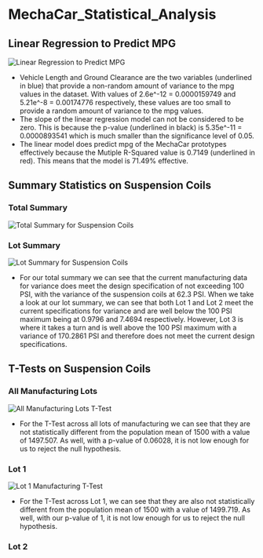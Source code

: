 # MechaCar_Statistical_Analysis

## Linear Regression to Predict MPG
![Linear Regression to Predict MPG](https://user-images.githubusercontent.com/69607218/144761622-879ffcee-f7f7-475d-93bd-ae5b9571a6e8.png)

- Vehicle Length and Ground Clearance are the two variables (underlined in blue) that provide a non-random amount of variance to the mpg values in the dataset. With values of 2.6e^-12 = 0.0000159749 and 5.21e^-8 = 0.00174776 respectively, these values are too small to provide a random amount of variance to the mpg values.
- The slope of the linear regression model can not be considered to be zero. This is because the p-value (underlined in black) is 5.35e^-11 = 0.0000893541 which is much smaller than the significance level of 0.05.
- The linear model does predict mpg of the MechaCar prototypes effectively because the Mutiple R-Squared value is 0.7149 (underlined in red). This means that the model is 71.49% effective.


## Summary Statistics on Suspension Coils
### Total Summary
![Total Summary for Suspension Coils](https://user-images.githubusercontent.com/69607218/144762819-c1c58958-c0b7-4448-b7a8-0b9c01fdef59.png)

### Lot Summary
![Lot Summary for Suspension Coils](https://user-images.githubusercontent.com/69607218/144762821-9bc0ced6-7292-4060-b68e-cb5cf3ac7dc8.png)

- For our total summary we can see that the current manufacturing data for variance does meet the design specification of not exceeding 100 PSI, with the variance of the suspension coils at 62.3 PSI. When we take a look at our lot summary, we can see that both Lot 1 and Lot 2 meet the current specifications for variance and are well below the 100 PSI maximum being at 0.9796 and 7.4694 respectively. However, Lot 3 is where it takes a turn and is well above the 100 PSI maximum with a variance of 170.2861 PSI and therefore does not meet the current design specifications.

## T-Tests on Suspension Coils
### All Manufacturing Lots
![All Manufacturing Lots T-Test](https://user-images.githubusercontent.com/69607218/144763561-8f5af2e8-a7ed-4249-9bf9-1a89b0be723f.png)

- For the T-Test across all lots of manufacturing we can see that they are not statistically different from the population mean of 1500 with a value of 1497.507. As well, with a p-value of 0.06028, it is not low enough for us to reject the null hypothesis.

### Lot 1
![Lot 1 Manufacturing T-Test](https://user-images.githubusercontent.com/69607218/144763803-0003df78-280d-4845-9bc9-51a668cdd79d.png)

- For the T-Test across Lot 1, we can see that they are also not statistically different from the population mean of 1500 with a value of 1499.719. As well, with our p-value of 1, it is not low enough for us to reject the null hypothesis.

### Lot 2
